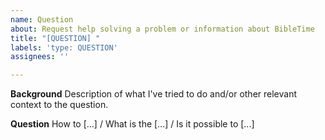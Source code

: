 ```yaml
---
name: Question
about: Request help solving a problem or information about BibleTime
title: "[QUESTION] "
labels: 'type: QUESTION'
assignees: ''

---
```


**Background**
Description of what I've tried to do and/or other relevant context to the question.

**Question**
How to [...] / What is the [...] / Is it possible to [...]
